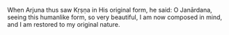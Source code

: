 When Arjuna thus saw Kṛṣṇa in His original form, he said: O Janārdana, seeing this humanlike form, so very beautiful, I am now composed in mind, and I am restored to my original nature.
